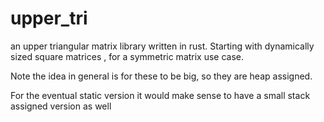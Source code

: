 # upper_tri
an upper triangular matrix library written in rust. Starting with dynamically sized square matrices
, for a symmetric matrix use case.

Note the idea in general is for these to be big, so they are heap assigned.

For the eventual static version it would make sense to have a small stack 
assigned version as well
